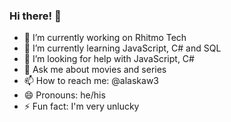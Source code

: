 ### Hi there! 👋

<!--
**GuilhermeAlaska/guilhermealaska** is a ✨ _special_ ✨ repository because its `README.md` (this file) appears on your GitHub profile.

Here are some ideas to get you started:
-->

- 🔭 I’m currently working on Rhitmo Tech
- 🌱 I’m currently learning JavaScript, C# and SQL
- 🤔 I’m looking for help with JavaScript, C#
- 💬 Ask me about movies and series
- 📫 How to reach me: @alaskaw3
- 😄 Pronouns: he/his
- ⚡ Fun fact: I'm very unlucky

